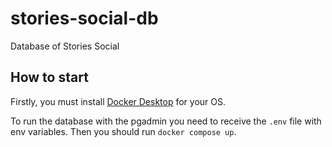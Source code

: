 # stories-social-db

Database of Stories Social

## How to start

Firstly, you must install [Docker Desktop](https://www.docker.com/products/docker-desktop/) for your OS.

To run the database with the pgadmin you need to receive the `.env` file with env variables. Then you should run `docker compose up`.
